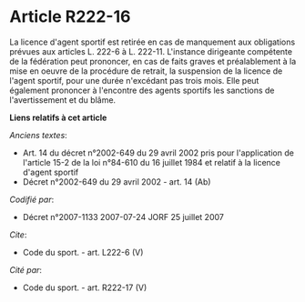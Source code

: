 # Article R222-16

La licence d'agent sportif est retirée en cas de manquement aux obligations prévues aux articles L. 222-6 à L. 222-11.
L'instance dirigeante compétente de la fédération peut prononcer, en cas de faits graves et préalablement à la mise en oeuvre
de la procédure de retrait, la suspension de la licence de l'agent sportif, pour une durée n'excédant pas trois mois. Elle
peut également prononcer à l'encontre des agents sportifs les sanctions de l'avertissement et du blâme.

**Liens relatifs à cet article**

_Anciens textes_:

  - Art. 14 du décret n°2002-649 du 29 avril 2002 pris pour l'application de l'article 15-2 de la loi n°84-610 du 16 juillet 1984 et relatif à la licence d'agent sportif
  - Décret n°2002-649 du 29 avril 2002 - art. 14 (Ab)

_Codifié par_:

  - Décret n°2007-1133 2007-07-24 JORF 25 juillet 2007

_Cite_:

  - Code du sport. - art. L222-6 (V)

_Cité par_:

  - Code du sport. - art. R222-17 (V)

